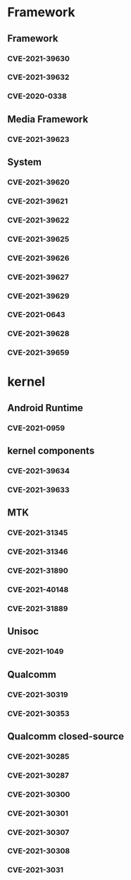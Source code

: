 # Framework

## Framework

### CVE-2021-39630

### CVE-2021-39632

### CVE-2020-0338

## Media Framework

### CVE-2021-39623

## System

### CVE-2021-39620

### CVE-2021-39621

### CVE-2021-39622

### CVE-2021-39625

### CVE-2021-39626

### CVE-2021-39627

### CVE-2021-39629

### CVE-2021-0643

### CVE-2021-39628

### CVE-2021-39659



# kernel

## Android Runtime

### CVE-2021-0959


## kernel components

### CVE-2021-39634

### CVE-2021-39633

## MTK

### CVE-2021-31345

### CVE-2021-31346

### CVE-2021-31890

### CVE-2021-40148

### CVE-2021-31889

## Unisoc 

### CVE-2021-1049

## Qualcomm

### CVE-2021-30319

### CVE-2021-30353

## Qualcomm closed-source

### CVE-2021-30285

### CVE-2021-30287

### CVE-2021-30300

### CVE-2021-30301

### CVE-2021-30307

### CVE-2021-30308

### CVE-2021-3031
